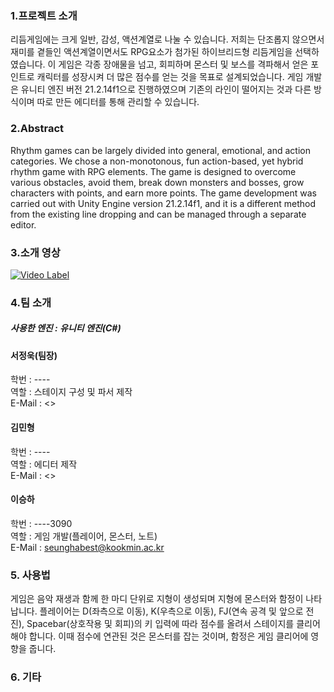 


### 1.프로젝트 소개   
   
  리듬게임에는 크게 일반, 감성, 액션계열로 나눌 수 있습니다. 저희는 단조롭지 않으면서 재미를 곁들인 액션계열이면서도 RPG요소가 첨가된 하이브리드형 리듬게임을 선택하였습니다. 이 게임은 각종 장애물을 넘고, 회피하며 몬스터 및 보스를 격파해서 얻은 포인트로 캐릭터를 성장시켜 더 많은 점수를 얻는 것을 목표로 설계되었습니다. 게임 개발은 유니티 엔진 버전 21.2.14f1으로 진행하였으며 기존의 라인이 떨어지는 것과 다른 방식이며 따로 만든 에디터를 통해 관리할 수 있습니다.
  
### 2.Abstract   
   
  Rhythm games can be largely divided into general, emotional, and action categories. We chose a non-monotonous, fun action-based, yet hybrid rhythm game with RPG elements. The game is designed to overcome various obstacles, avoid them, break down monsters and bosses, grow characters with points, and earn more points. The game development was carried out with Unity Engine version 21.2.14f1, and it is a different method from the existing line dropping and can be managed through a separate editor.



### 3.소개 영상

[![Video Label]()](https://www.youtube.com/channel/UCKnLssuFRLZW-LSfVh3TC3A/videos)

### 4.팀 소개   
   
##### 사용한 엔진 : 유니티 엔진(C#)

#### 서정욱(팀장)   
   
학번 :  ----   
역할 : 스테이지 구성 및 파서 제작   
E-Mail : <>
#### 김민형   
   
학번 : ----   
역할 : 에디터 제작   
E-Mail :  <>  
#### 이승하   
   
학번 :  ----3090   
역할 : 게임 개발(플레이어, 몬스터, 노트)   
E-Mail : <seunghabest@kookmin.ac.kr>
### 5. 사용법   
   
게임은 음악 재생과 함께 한 마디 단위로 지형이 생성되며 지형에 몬스터와 함정이 나타납니다. 플레이어는 D(좌측으로 이동), K(우측으로 이동), FJ(연속 공격 및 앞으로 전진), Spacebar(상호작용 및 회피)의 키 입력에 따라 점수를 올려서 스테이지를 클리어해야 합니다. 이때 점수에 연관된 것은 몬스터를 잡는 것이며, 함정은 게임 클리어에 영향을 줍니다.

### 6. 기타
   




